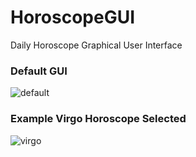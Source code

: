 # HoroscopeGUI
Daily Horoscope Graphical User Interface

### Default GUI
![default](https://user-images.githubusercontent.com/19298720/44005320-90425ef2-9e26-11e8-873d-48342cdd6551.png)

### Example Virgo Horoscope Selected
![virgo](https://user-images.githubusercontent.com/19298720/44005348-a1e2824a-9e26-11e8-93ba-17769826fb0f.png)
